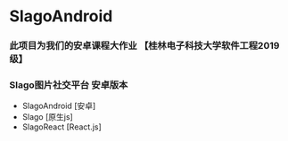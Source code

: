 # SlagoAndroid
### 此项目为我们的安卓课程大作业 【桂林电子科技大学软件工程2019级】
### Slago图片社交平台 安卓版本
* SlagoAndroid [安卓]
* Slago [原生js]
* SlagoReact [React.js]


